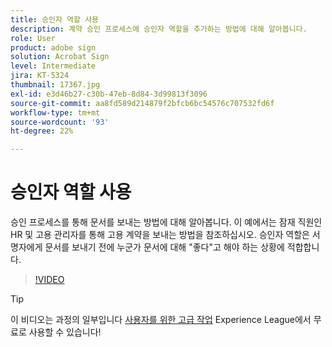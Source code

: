 ```yaml
---
title: 승인자 역할 사용
description: 계약 승인 프로세스에 승인자 역할을 추가하는 방법에 대해 알아봅니다.
role: User
product: adobe sign
solution: Acrobat Sign
level: Intermediate
jira: KT-5324
thumbnail: 17367.jpg
exl-id: e3d46b27-c30b-47eb-8d84-3d99813f3096
source-git-commit: aa8fd589d214879f2bfcb6bc54576c707532fd6f
workflow-type: tm+mt
source-wordcount: '93'
ht-degree: 22%

---
```


# 승인자 역할 사용

승인 프로세스를 통해 문서를 보내는 방법에 대해 알아봅니다. 이 예에서는 잠재 직원인 HR 및 고용 관리자를 통해 고용 계약을 보내는 방법을 참조하십시오. 승인자 역할은 서명자에게 문서를 보내기 전에 누군가 문서에 대해 &quot;좋다&quot;고 해야 하는 상황에 적합합니다.

>[!VIDEO](https://video.tv.adobe.com/v/343854?quality=12&learn=on&hidetitle=true)

>[!TIP]
>
>이 비디오는 과정의 일부입니다 [사용자를 위한 고급 작업](https://experienceleague.adobe.com/?recommended=Sign-U-1-2020.3) Experience League에서 무료로 사용할 수 있습니다!


